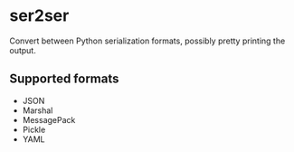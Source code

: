 # ser2ser
Convert between Python serialization formats, possibly pretty printing
the output.

## Supported formats
* JSON
* Marshal
* MessagePack
* Pickle
* YAML

